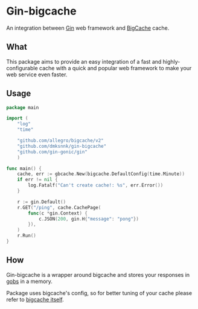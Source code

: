 # Gin-bigcache

An integration between [Gin](https://github.com/gin-gonic/gin) web framework and [BigCache](https://github.com/allegro/bigcache) cache.

## What

This package aims to provide an easy integration of a fast and highly-configurable cache with a quick and popular web framework
to make your web service even faster.

## Usage

```go
package main

import (
    "log"
    "time"

    "github.com/allegro/bigcache/v2"
    "github.com/dmksnnk/gin-bigcache"
    "github.com/gin-gonic/gin"
    )

func main() {
    cache, err := gbcache.New(bigcache.DefaultConfig(time.Minute))
    if err != nil {
        log.Fatalf("Can't create cache!: %s", err.Error())
    }

    r := gin.Default()
    r.GET("/ping", cache.CachePage(
        func(c *gin.Context) {
            c.JSON(200, gin.H{"message": "pong"})
        }),
    )
    r.Run()
}

```

## How

Gin-bigcache is a wrapper around bigcache and stores your responses in [gobs](https://golang.org/pkg/encoding/gob/) in a memory.

Package uses bigcache's config, so for better tuning of your cache please refer to [bigcache itself](https://github.com/allegro/bigcache/blob/master/config.go).

